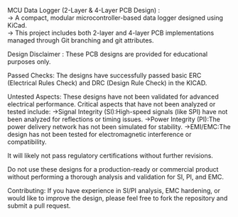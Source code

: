 MCU Data Logger (2-Layer & 4-Layer PCB Design) :        
-> A compact, modular microcontroller-based data logger designed using KiCad.         
-> This project includes both 2-layer and 4-layer PCB implementations managed through Git branching and git attributes.

Design Disclaimer :
These PCB designs are provided for educational purposes only.

Passed Checks:
The designs have successfully passed basic ERC (Electrical Rules Check) and DRC (Design Rule Check) in the KICAD.

Untested Aspects:
These designs have not been validated for advanced electrical performance.
Critical aspects that have not been analyzed or tested include:
->Signal Integrity (SI):High-speed signals (like SPI) have not been analyzed for reflections or timing issues.
->Power Integrity (PI):The power delivery network has not been simulated for stability.
->EMI/EMC:The design has not been tested for electromagnetic interference or compatibility. 

It will likely not pass regulatory certifications without further revisions.

Do not use these designs for a production-ready or commercial product without performing a thorough analysis and validation for SI, PI, and EMC.

Contributing:
If you have experience in SI/PI analysis, EMC hardening, or would like to improve the design, please feel free to fork the repository and submit a pull request.
